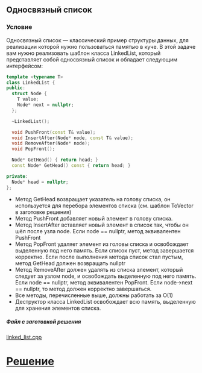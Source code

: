 ## Односвязный список ##

### Условие ###

Односвязный список — классический пример структуры данных, для реализации которой нужно пользоваться памятью в куче. В этой задаче вам нужно реализовать шаблон класса LinkedList, который представляет собой односвязный список и обладает следующим интерфейсом:

```cpp
template <typename T>
class LinkedList {
public:
  struct Node {
    T value;
    Node* next = nullptr;
  };

  ~LinkedList();

  void PushFront(const T& value);
  void InsertAfter(Node* node, const T& value);
  void RemoveAfter(Node* node);
  void PopFront();

  Node* GetHead() { return head; }
  const Node* GetHead() const { return head; }

private:
  Node* head = nullptr;
};
```

* Метод GetHead возвращает указатель на голову списка, он используется для перебора элементов списка (см. шаблон ToVector в заготовке решения)
* Метод PushFront добавляет новый элемент в голову списка.
* Метод InsertAfter вставляет новый элемент в список так, чтобы он шёл после узла node. Если node == nullptr, метод эквивалентен PushFront
* Метод PopFront удаляет элемент из головы списка и освобождает выделенную под него память. Если список пуст, метод завершается корректно. Если после выполнения метода список стал пустым, метод GetHead должен возвращать nullptr
* Метод RemoveAfter должен удалять из списка элемент, который следует за узлом node, и освобождать выделенную под него память. Если node == nullptr, метод эквивалентен PopFront. Если node->next == nullptr, то метод должен корректно завершаться.
* Все методы, перечисленные выше, должны работать за O(1)
* Деструктор класса LinkedList освобождает всю память, выделенную для хранения элементов списка.

##### Файл с заготовкой решения #####

[linked_list.cpp](Source/linked_list.cpp)

# [Решение](Solution/linked_list.cpp)
